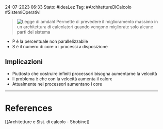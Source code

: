 24-07-2023 06:33
Stato: #ideaLez 
Tag: #ArchitettureDiCalcolo #SistemiOperativi

> ![Legge di amdahl](https://i.imgur.com/XKW6VA6.png)
> Permette di prevedere il miglioramento massimo in un architettura di calcolatori quando vengono migliorate solo alcune parti del sistema

- P è la percentuale non parallelizzabile
- S è il numero di core o i processi a disposizione

## Implicazioni
- Piuttosto che costruire infiniti processori bisogna aumentarne la velocità
- Il problema è che con la velocità aumenta il calore
- Attualmente nei processori aumentano i core





---
# References 
[[Architetture e Sist. di calcolo - Sbobine]]
